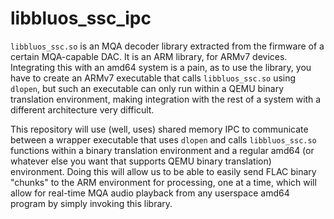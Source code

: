 # libbluos_ssc_ipc

`libbluos_ssc.so` is an MQA decoder library extracted from the firmware of a certain MQA-capable DAC. It is an ARM library, for ARMv7 devices.
Integrating this with an amd64 system is a pain, as to use the library, you have to create an ARMv7 executable that calls `libbluos_ssc.so` using `dlopen`, but such an executable can only run within a QEMU binary translation environment, making integration with the rest of a system with a different architecture very difficult.


This repository will use (well, uses) shared memory IPC to communicate between a wrapper executable that uses `dlopen` and calls `libbluos_ssc.so` functions within a binary translation environment and a regular amd64 (or whatever else you want that supports QEMU binary translation) environment. Doing this will allow us to be able to easily send FLAC binary "chunks" to the ARM environment for processing, one at a time, which will allow for real-time MQA audio playback from any userspace amd64 program by simply invoking this library.


